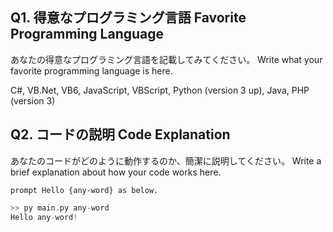 ## Q1. 得意なプログラミング言語 Favorite Programming Language

あなたの得意なプログラミング言語を記載してみてください。
Write what your favorite programming language is here.

C#, VB.Net, VB6, JavaScript, VBScript, Python (version 3 up), Java, PHP (version 3)

## Q2. コードの説明 Code Explanation

あなたのコードがどのように動作するのか、簡潔に説明してください。
Write a brief explanation about how your code works here.

    prompt Hello {any-word} as below.

```c
>> py main.py any-word
Hello any-word!
```

